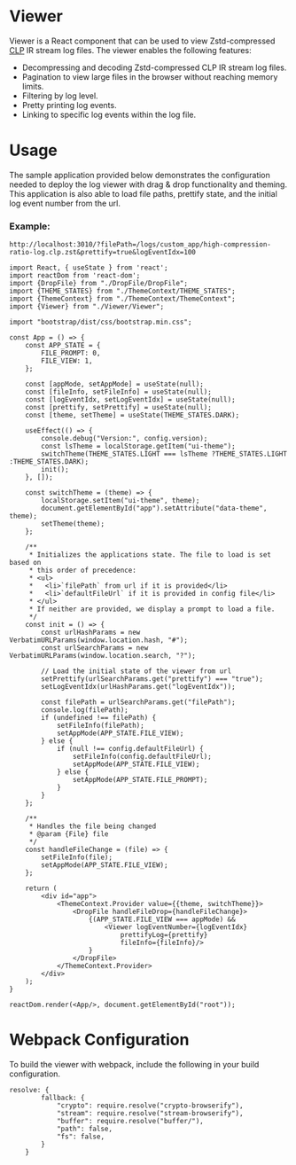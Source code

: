 # Viewer

Viewer is a React component that can be used to view Zstd-compressed 
[CLP](https://github.com/y-scope/clp) IR stream log files. The viewer enables 
the following features:

* Decompressing and decoding Zstd-compressed CLP IR stream log files.
* Pagination to view large files in the browser without reaching memory limits.
* Filtering by log level.
* Pretty printing log events.
* Linking to specific log events within the log file. 

# Usage

The sample application provided below demonstrates the configuration needed to 
deploy the log viewer with drag & drop functionality and theming. This 
application is also able to load file paths, prettify state, and the initial log
event number from the url.

### Example:
`http://localhost:3010/?filePath=/logs/custom_app/high-compression-ratio-log.clp.zst&prettify=true&logEventIdx=100`
```shell
import React, { useState } from 'react';
import reactDom from 'react-dom';
import {DropFile} from "./DropFile/DropFile";
import {THEME_STATES} from "./ThemeContext/THEME_STATES";
import {ThemeContext} from "./ThemeContext/ThemeContext";
import {Viewer} from "./Viewer/Viewer";

import "bootstrap/dist/css/bootstrap.min.css";

const App = () => {
    const APP_STATE = {
        FILE_PROMPT: 0,
        FILE_VIEW: 1,
    };

    const [appMode, setAppMode] = useState(null);
    const [fileInfo, setFileInfo] = useState(null);
    const [logEventIdx, setLogEventIdx] = useState(null);
    const [prettify, setPrettify] = useState(null);
    const [theme, setTheme] = useState(THEME_STATES.DARK);

    useEffect(() => {
        console.debug("Version:", config.version);
        const lsTheme = localStorage.getItem("ui-theme");
        switchTheme(THEME_STATES.LIGHT === lsTheme ?THEME_STATES.LIGHT :THEME_STATES.DARK);
        init();
    }, []);

    const switchTheme = (theme) => {
        localStorage.setItem("ui-theme", theme);
        document.getElementById("app").setAttribute("data-theme", theme);
        setTheme(theme);
    };

    /**
     * Initializes the applications state. The file to load is set based on
     * this order of precedence:
     * <ul>
     *   <li>`filePath` from url if it is provided</li>
     *   <li>`defaultFileUrl` if it is provided in config file</li>
     * </ul>
     * If neither are provided, we display a prompt to load a file.
     */
    const init = () => {
        const urlHashParams = new VerbatimURLParams(window.location.hash, "#");
        const urlSearchParams = new VerbatimURLParams(window.location.search, "?");

        // Load the initial state of the viewer from url
        setPrettify(urlSearchParams.get("prettify") === "true");
        setLogEventIdx(urlHashParams.get("logEventIdx"));

        const filePath = urlSearchParams.get("filePath");
        console.log(filePath);
        if (undefined !== filePath) {
            setFileInfo(filePath);
            setAppMode(APP_STATE.FILE_VIEW);
        } else {
            if (null !== config.defaultFileUrl) {
                setFileInfo(config.defaultFileUrl);
                setAppMode(APP_STATE.FILE_VIEW);
            } else {
                setAppMode(APP_STATE.FILE_PROMPT);
            }
        }
    };

    /**
     * Handles the file being changed
     * @param {File} file
     */
    const handleFileChange = (file) => {
        setFileInfo(file);
        setAppMode(APP_STATE.FILE_VIEW);
    };

    return (
        <div id="app">
            <ThemeContext.Provider value={{theme, switchTheme}}>
                <DropFile handleFileDrop={handleFileChange}>
                    {(APP_STATE.FILE_VIEW === appMode) &&
                        <Viewer logEventNumber={logEventIdx}
                            prettifyLog={prettify}
                            fileInfo={fileInfo}/>
                    }
                </DropFile>
            </ThemeContext.Provider>
        </div>
    );
}

reactDom.render(<App/>, document.getElementById("root"));

```

# Webpack Configuration

To build the viewer with webpack, include the following in your build
configuration.

```shell
resolve: {
        fallback: {
            "crypto": require.resolve("crypto-browserify"),
            "stream": require.resolve("stream-browserify"),
            "buffer": require.resolve("buffer/"),
            "path": false,
            "fs": false,
        }
    }
```
